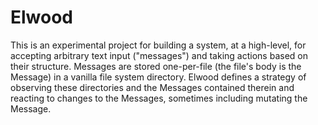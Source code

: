 # Elwood

This is an experimental project for building a system, at a high-level, for accepting arbitrary text input ("messages") and taking actions based on their structure. Messages are stored one-per-file (the file's body is the Message) in a vanilla file system directory. Elwood defines a strategy of observing these directories and the Messages contained therein and reacting to changes to the Messages, sometimes including mutating the Message.
